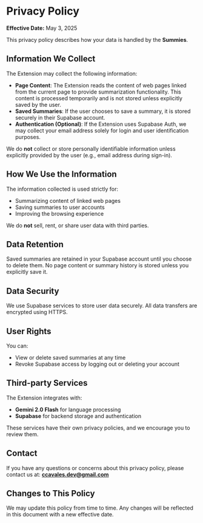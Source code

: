 # Privacy Policy

**Effective Date:** May 3, 2025

This privacy policy describes how your data is handled by the **Summies**.

## Information We Collect

The Extension may collect the following information:

* **Page Content**: The Extension reads the content of web pages linked from the current page to provide summarization functionality. This content is processed temporarily and is not stored unless explicitly saved by the user.
* **Saved Summaries**: If the user chooses to save a summary, it is stored securely in their Supabase account.
* **Authentication (Optional)**: If the Extension uses Supabase Auth, we may collect your email address solely for login and user identification purposes.

We do **not** collect or store personally identifiable information unless explicitly provided by the user (e.g., email address during sign-in).

## How We Use the Information

The information collected is used strictly for:

* Summarizing content of linked web pages
* Saving summaries to user accounts
* Improving the browsing experience

We do **not** sell, rent, or share user data with third parties.

## Data Retention

Saved summaries are retained in your Supabase account until you choose to delete them. No page content or summary history is stored unless you explicitly save it.

## Data Security

We use Supabase services to store user data securely. All data transfers are encrypted using HTTPS.

## User Rights

You can:

* View or delete saved summaries at any time
* Revoke Supabase access by logging out or deleting your account

## Third-party Services

The Extension integrates with:

* **Gemini 2.0 Flash** for language processing
* **Supabase** for backend storage and authentication

These services have their own privacy policies, and we encourage you to review them.

## Contact

If you have any questions or concerns about this privacy policy, please contact us at: **[ccavales.dev@gmail.com](mailto:ccavales.dev@gmail.com)**

## Changes to This Policy

We may update this policy from time to time. Any changes will be reflected in this document with a new effective date.
